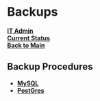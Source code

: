 # Backups

**[IT Admin](../it_admin.md)**\
**[Current Status](../../development/status/weekly/current_status.md)**\
**[Back to Main](../../README.md)**

## Backup Procedures

- **[MySQL](mysql.md)**
- **[PostGres](./postgres.md)**
